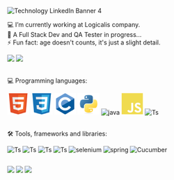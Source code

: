 
![Technology LinkedIn Banner 4](https://github.com/alisson-t-bucchi/alisson-t-bucchi/assets/162882339/cbc68a13-3eb9-4d5a-b3d2-edc994ab6206)

💻 I’m currently working at Logicalis company. <br>
📖 A Full Stack Dev and QA Tester in progress... <br>
⚡ Fun fact: age doesn't counts, it's just a slight detail. <br>

<div>
<img height="130em" src="https://github-readme-stats-sigma-five.vercel.app/api?username=alisson-t-bucchi&show_icons=true&theme=merko&include_all_commits=true&count_private=true"/>
<img height="130em" src="https://github-readme-stats.vercel.app/api/top-langs/?username=alisson-t-bucchi&layout=compact&langs_count=20&theme=merko"/>
</div><br>

💻 Programming languages:
<div style="display: inline_block">
  <img align="centre" alt="HTML" height="50" width="50" src="https://raw.githubusercontent.com/devicons/devicon/master/icons/html5/html5-original.svg">
  <img align="centre" alt="CSS" height="50" width="50" src="https://raw.githubusercontent.com/devicons/devicon/master/icons/css3/css3-original.svg">
  <img align="centre" alt="C" height="50" width="50" src="https://raw.githubusercontent.com/devicons/devicon/master/icons/c/c-original.svg">
  <img align="centre" alt="Python" height="50" width="50" src="https://raw.githubusercontent.com/devicons/devicon/master/icons/python/python-original.svg">
  <img align="centre" alt="java" height="50" width="50" src="https://cdn.jsdelivr.net/gh/devicons/devicon/icons/java/java-original.svg">
  <img align="centre" alt="Js" height="50" width="50" src="https://raw.githubusercontent.com/devicons/devicon/master/icons/javascript/javascript-plain.svg">
  <img align="centre" alt="Ts" height="50" width="50" src="https://cdn.jsdelivr.net/gh/devicons/devicon/icons/typescript/typescript-original.svg" />
</div><br>

🛠️ Tools, frameworks and libraries:
<div style="display: inline_block">
  <img align="centre" alt="Ts" height="30" width="40"src="https://cdn.jsdelivr.net/gh/devicons/devicon@latest/icons/cypressio/cypressio-original-wordmark.svg" />
  <img align="centre" alt="Ts" height="30" width="40" src="https://cdn.jsdelivr.net/gh/devicons/devicon/icons/react/react-original.svg" />
  <img align="centre" alt="Ts" height="30" width="40" src="https://cdn.jsdelivr.net/gh/devicons/devicon/icons/mongodb/mongodb-original.svg" />
  <img align="centre" alt="Ts" height="30" width="40" src="https://cdn.jsdelivr.net/gh/devicons/devicon/icons/jest/jest-plain.svg" />
  <img align="centre" alt="selenium" height="30" width="40" src="https://cdn.jsdelivr.net/gh/devicons/devicon/icons/selenium/selenium-original.svg">
  <img align="centre" alt="spring" height="30" width="40" src="https://cdn.jsdelivr.net/gh/devicons/devicon/icons/spring/spring-original-wordmark.svg">
  <src="https://media.discordapp.net/attachments/639956127056134178/890373478988013628/Publicacoes_Instagram_1_1.png?width=676&height=676">
  <img align="centre" alt="Cucumber" height="30" width="40" src="https://cdn.jsdelivr.net/gh/devicons/devicon/icons/cucumber/cucumber-plain.svg">
</div>

##

<div> 
  <a href="https://www.instagram.com/alissont.bucchi/?next=%2F" target="_blank"><img src="https://img.shields.io/badge/-Instagram-%23E4405F?style=for-the-badge&logo=instagram&logoColor=white" target="_blank"></a>
  <a href = "mailto:alisson.bucchi@gmail.com"><img src="https://img.shields.io/badge/-Gmail-%23333?style=for-the-badge&logo=gmail&logoColor=white" target="_blank"></a>
  <a href="https://www.linkedin.com/in/alisson-t-bucchi-626a2120b/" target="_blank"><img src="https://img.shields.io/badge/-LinkedIn-%230077B5?style=for-the-badge&logo=linkedin&logoColor=white" target="_blank"></a>
</div>
